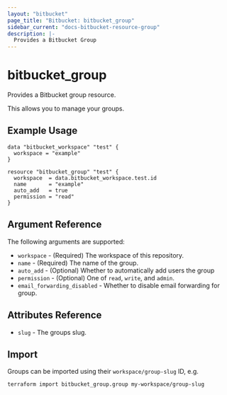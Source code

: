 ```yaml
---
layout: "bitbucket"
page_title: "Bitbucket: bitbucket_group"
sidebar_current: "docs-bitbucket-resource-group"
description: |-
  Provides a Bitbucket Group
---
```


# bitbucket\_group

Provides a Bitbucket group resource.

This allows you to manage your groups.

## Example Usage

```hcl
data "bitbucket_workspace" "test" {
  workspace = "example"
}

resource "bitbucket_group" "test" {
  workspace  = data.bitbucket_workspace.test.id
  name       = "example"
  auto_add   = true
  permission = "read"
}
```

## Argument Reference

The following arguments are supported:

* `workspace` - (Required) The workspace of this repository.
* `name` - (Required) The name of the group.
* `auto_add` - (Optional) Whether to automatically add users the group
* `permission` - (Optional) One of `read`, `write`, and `admin`.
* `email_forwarding_disabled` - Whether to disable email forwarding for group.

## Attributes Reference

* `slug` - The groups slug.

## Import

Groups can be imported using their `workspace/group-slug` ID, e.g.

```sh
terraform import bitbucket_group.group my-workspace/group-slug
```

